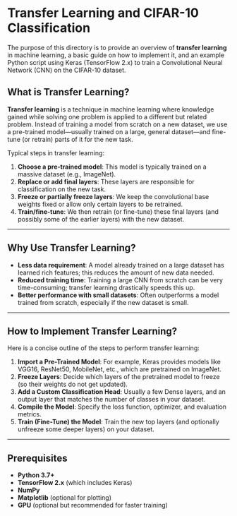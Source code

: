 # Transfer Learning and CIFAR-10 Classification

The purpose of this directory is to provide an overview of **transfer learning** in machine learning, a basic guide on how to implement it, and an example Python script using Keras (TensorFlow 2.x) to train a Convolutional Neural Network (CNN) on the CIFAR-10 dataset.


## What is Transfer Learning?

**Transfer learning** is a technique in machine learning where knowledge gained while solving one problem is applied to a different but related problem. Instead of training a model from scratch on a new dataset, we use a pre-trained model—usually trained on a large, general dataset—and fine-tune (or retrain) parts of it for the new task.

Typical steps in transfer learning:
1. **Choose a pre-trained model**: This model is typically trained on a massive dataset (e.g., ImageNet).
2. **Replace or add final layers**: These layers are responsible for classification on the new task.
3. **Freeze or partially freeze layers**: We keep the convolutional base weights fixed or allow only certain layers to be retrained.
4. **Train/fine-tune**: We then retrain (or fine-tune) these final layers (and possibly some of the earlier layers) with the new dataset.

---

## Why Use Transfer Learning?

- **Less data requirement**: A model already trained on a large dataset has learned rich features; this reduces the amount of new data needed.
- **Reduced training time**: Training a large CNN from scratch can be very time-consuming; transfer learning drastically speeds this up.
- **Better performance with small datasets**: Often outperforms a model trained from scratch, especially if the new dataset is small.

---

## How to Implement Transfer Learning?

Here is a concise outline of the steps to perform transfer learning:

1. **Import a Pre-Trained Model**: For example, Keras provides models like VGG16, ResNet50, MobileNet, etc., which are pretrained on ImageNet.
2. **Freeze Layers**: Decide which layers of the pretrained model to freeze (so their weights do not get updated).
3. **Add a Custom Classification Head**: Usually a few Dense layers, and an output layer that matches the number of classes in your dataset.
4. **Compile the Model**: Specify the loss function, optimizer, and evaluation metrics.
5. **Train (Fine-Tune) the Model**: Train the new top layers (and optionally unfreeze some deeper layers) on your dataset.

---

## Prerequisites

- **Python 3.7+**
- **TensorFlow 2.x** (which includes Keras)
- **NumPy**
- **Matplotlib** (optional for plotting)
- **GPU** (optional but recommended for faster training)

